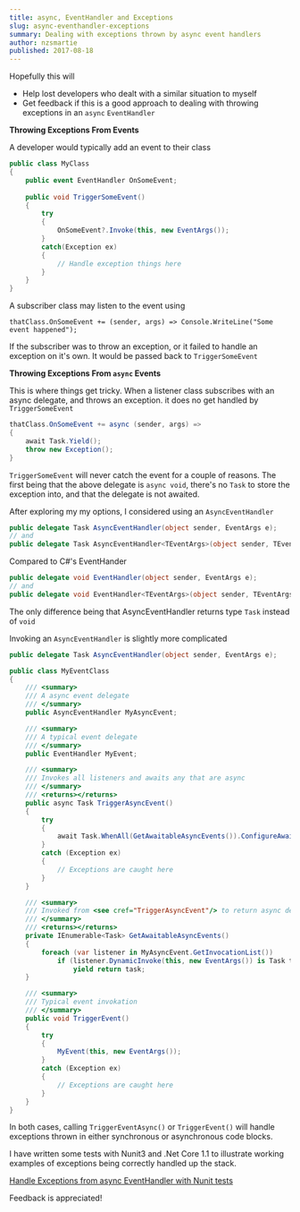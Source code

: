 ```yaml
---
title: async, EventHandler and Exceptions
slug: async-eventhandler-exceptions
summary: Dealing with exceptions thrown by async event handlers
author: nzsmartie
published: 2017-08-18
---
```


Hopefully this will 

  - Help lost developers who dealt with a similar situation to myself
  - Get feedback if this is a good approach to dealing with throwing exceptions in an `async` `EventHandler`

**Throwing Exceptions From Events**

A developer would typically add an event to their class

```C#
public class MyClass
{
    public event EventHandler OnSomeEvent;
    
    public void TriggerSomeEvent()
    {
        try
        {
            OnSomeEvent?.Invoke(this, new EventArgs());
        }
        catch(Exception ex)
        {
            // Handle exception things here
        }
    }
}
```

A subscriber class may listen to the event using 

    thatClass.OnSomeEvent += (sender, args) => Console.WriteLine("Some event happened");

If the subscriber was to throw an exception, or it failed to handle an exception on it's own. It would be passed back to `TriggerSomeEvent` 

**Throwing Exceptions From `async` Events**

This is where things get tricky. When a listener class subscribes with an async delegate, and throws an exception. it does no get handled by `TriggerSomeEvent`

```C#
thatClass.OnSomeEvent += async (sender, args) => 
{
    await Task.Yield();
    throw new Exception();
}
```

`TriggerSomeEvent` will never catch the event for a couple of reasons. The first being that the above delegate is `async void`, there's no `Task` to store the exception into, and that the delegate is not awaited. 

After exploring my my options, I considered using an `AsyncEventHandler`

```C#
public delegate Task AsyncEventHandler(object sender, EventArgs e);
// and
public delegate Task AsyncEventHandler<TEventArgs>(object sender, TEventArgs e);
```

Compared to C#'s EventHander 

```C#
public delegate void EventHandler(object sender, EventArgs e);
// and
public delegate void EventHandler<TEventArgs>(object sender, TEventArgs e);
```

The only difference being that AsyncEventHandler returns type `Task` instead of `void`

Invoking an `AsyncEventHandler` is slightly more complicated

```C#
public delegate Task AsyncEventHandler(object sender, EventArgs e);

public class MyEventClass
{
    /// <summary>
    /// A async event delegate
    /// </summary>
    public AsyncEventHandler MyAsyncEvent;

    /// <summary>
    /// A typical event delegate
    /// </summary>
    public EventHandler MyEvent;

    /// <summary>
    /// Invokes all listeners and awaits any that are async
    /// </summary>
    /// <returns></returns>
    public async Task TriggerAsyncEvent()
    {
        try
        {
            await Task.WhenAll(GetAwaitableAsyncEvents()).ConfigureAwait(false);
        }
        catch (Exception ex)
        {
            // Exceptions are caught here
        }
    }

    /// <summary>
    /// Invoked from <see cref="TriggerAsyncEvent"/> to return async delegates to await
    /// </summary>
    /// <returns></returns>
    private IEnumerable<Task> GetAwaitableAsyncEvents()
    {
        foreach (var listener in MyAsyncEvent.GetInvocationList())
            if (listener.DynamicInvoke(this, new EventArgs()) is Task task)
                yield return task;
    }

    /// <summary>
    /// Typical event invokation 
    /// </summary>
    public void TriggerEvent()
    {
        try
        {
            MyEvent(this, new EventArgs());
        }
        catch (Exception ex)
        {
            // Exceptions are caught here
        }
    }
}
```

In both cases, calling `TriggerEventAsync()` or  `TriggerEvent()` will handle exceptions thrown in either synchronous or asynchronous code blocks.

I have written some tests with Nunit3 and .Net Core 1.1 to illustrate working examples of exceptions being correctly handled up the stack. 

[Handle Exceptions from async EventHandler with Nunit tests ](https://gist.github.com/NZSmartie/2b66924cffc98047f995c7f3813046eb)

Feedback is appreciated!